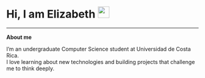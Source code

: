 # Hi, I am Elizabeth <img src="https://github.com/user-attachments/assets/18400893-2c19-4f7e-adbc-45e899789ec8" width="30"/>

---

**About me** <img src="https://github.com/user-attachments/assets/2156345f-d190-407d-8310-2437df5917c3" width="15"/>

I’m an undergraduate Computer Science student at Universidad de Costa Rica.  
I love learning about new technologies and building projects that challenge me to think deeply.



